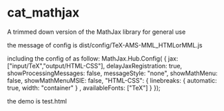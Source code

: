 # cat_mathjax
A trimmed down version of the MathJax library for general use

the message of config is dist/config/TeX-AMS-MML_HTMLorMML.js

including the config of as follow:
MathJax.Hub.Config(
    {
        jax: ["input/TeX","output/HTML-CSS"],
        delayJaxRegistration: true,
        showProcessingMessages: false,
        messageStyle: "none",
        showMathMenu: false,
        showMathMenuMSIE: false,
        "HTML-CSS": {
            linebreaks: { automatic: true, width: "container" } ,
            availableFonts: ["TeX"]
  }
});

the demo is test.html
